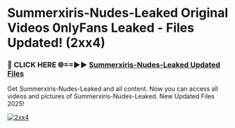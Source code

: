 # Summerxiris-Nudes-Leaked Original Videos 0nlyFans Leaked - Files Updated! (2xx4)

<h3>🔴 CLICK HERE 🌐==►► <a href="https://tinyurl.com/yrmya6cz" rel="nofollow">Summerxiris-Nudes-Leaked Updated Files</a></h3>

Get Summerxiris-Nudes-Leaked and all content. Now you can access all videos and pictures of Summerxiris-Nudes-Leaked. New Updated Files 2025!

[![2xx4](https://i.imgur.com/FMdXYCs.gif)](https://tinyurl.com/yrmya6cz)
